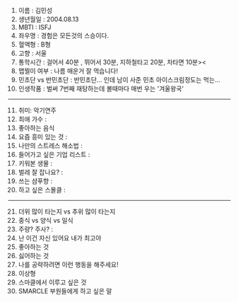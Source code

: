 1. 이름 : 김민성
2. 생년월일 : 2004.08.13
3. MBTI : ISFJ
4. 좌우명 : 경험은 모든것의 스승이다.
5. 혈액형 : B형
6. 고향 : 서울
7. 통학시간 : 걸어서 40분 , 뛰어서 30분, 지하철타고 20분, 차타면 10분><
8. 맵찔이 여부 : 나름 매운거 잘 먹습니다!
9. 민초단 vs 반민초단 : 반민초단... 인데 남이 사준 민초 아이스크림정도는 먹는...
10. 인생작품 : 벌써 7번째 재탕하는데 볼때마다 매번 우는 '겨울왕국'
---
11. 취미: 악기연주
12. 최애 가수 : 
13. 좋아하는 음식
14. 요즘 흥미 있는 것 : 
15. 나만의 스트레스 해소법 : 
16. 들어가고 싶은 기업 리스트 :
17. 키워본 생물 : 
18. 벌레 잘 잡나요? : 
19. 쓰는 샴푸향 :
20. 하고 싶은 스몰클 : 
***
21. 더위 많이 타는지 vs 추위 많이 타는지
22. 중식 vs 양식 vs 일식
23. 주량? 주사? : 
24. 난 이건 자신 있어요 내가 최고야
25. 좋아하는 것
26. 싫어하는 것
27. 나를 공략하려면 이런 행동을 해주세요!
28. 이상형
29. 스마클에서 이루고 싶은 것
30. SMARCLE 부원들에게 하고 싶은 말
